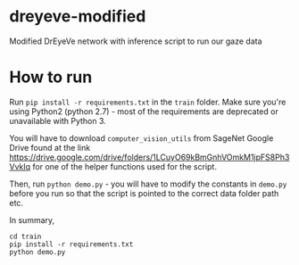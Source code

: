 # dreyeve-modified
Modified DrEyeVe network with inference script to run our gaze data

# How to run
Run `pip install -r requirements.txt` in the `train` folder. Make sure you're using Python2 (python 2.7) - most of the requirements are deprecated or unavailable with Python 3.

You will have to download `computer_vision_utils` from SageNet Google Drive found at the link https://drive.google.com/drive/folders/1LCuyO69kBmGnhVOmkM1jpFS8Ph3VvkIq for one of the helper functions used for the script.

Then, run `python demo.py` - you will have to modify the constants in `demo.py` before you run so that the script is pointed to the correct data folder path etc.

In summary, 
```
cd train
pip install -r requirements.txt
python demo.py
```
